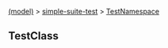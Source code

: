 [(model)](/index) &gt; [simple-suite-test](/simple-suite-test) &gt; [TestNamespace](/simple-suite-test/testnamespace)

## TestClass

